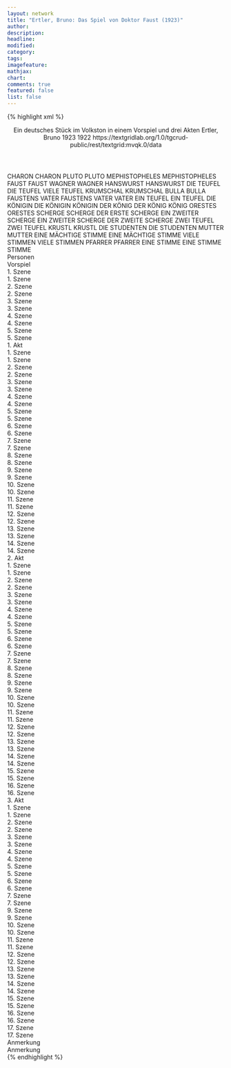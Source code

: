 ```yaml
---
layout: network
title: "Ertler, Bruno: Das Spiel von Doktor Faust (1923)"
author:
description:
headline:
modified:
category:
tags:
imagefeature:
mathjax:
chart:
comments: true
featured: false
list: false
---
```

{% highlight xml %}
<?xml-model href="https://raw.githubusercontent.com/DLiNa/project/master/rules/lina.rnc"?><?xml-model href="https://raw.githubusercontent.com/DLiNa/project/master/rules/lina.sch"?>
<play xmlns="http://lina.digital">
  <header>
    <title>Das Spiel von Doktor Faust</title>
    <subtitle>Ein deutsches Stück im Volkston in einem Vorspiel und drei Akten</subtitle>
    <genretitle/>
    <author>Ertler, Bruno</author>
    <date type="print"/>
    <date type="premiere" when="1923">1923</date>
    <date type="written" when="1922">1922</date>
    <source>https://textgridlab.org/1.0/tgcrud-public/rest/textgrid:mvqk.0/data</source>
  </header>
  <personae>
    <character>
      <name>CHARON</name>
      <alias xml:id="charon">
        <name>CHARON</name>
      </alias>
    </character>
    <character>
      <name>PLUTO</name>
      <alias xml:id="pluto">
        <name>PLUTO</name>
      </alias>
    </character>
    <character>
      <name>MEPHISTOPHELES</name>
      <alias xml:id="mephistopheles">
        <name>MEPHISTOPHELES</name>
      </alias>
    </character>
    <character>
      <name>FAUST</name>
      <alias xml:id="faust">
        <name>FAUST</name>
      </alias>
    </character>
    <character>
      <name>WAGNER</name>
      <alias xml:id="wagner">
        <name>WAGNER</name>
      </alias>
    </character>
    <character>
      <name>HANSWURST</name>
      <alias xml:id="hanswurst">
        <name>HANSWURST</name>
      </alias>
    </character>
    <character>
      <name>DIE TEUFEL</name>
      <alias xml:id="die_teufel">
        <name>DIE TEUFEL</name>
      </alias>
      <alias xml:id="viele_teufel">
        <name>VIELE TEUFEL</name>
      </alias>
    </character>
    <character>
      <name>KRUMSCHAL</name>
      <alias xml:id="krumschal">
        <name>KRUMSCHAL</name>
      </alias>
    </character>
    <character>
      <name>BULLA</name>
      <alias xml:id="bulla">
        <name>BULLA</name>
      </alias>
    </character>
    <character>
      <name>FAUSTENS VATER</name>
      <alias xml:id="faustens_vater">
        <name>FAUSTENS VATER</name>
      </alias>
      <alias xml:id="vater">
        <name>VATER</name>
      </alias>
    </character>
    <character>
      <name>EIN TEUFEL</name>
      <alias xml:id="ein_teufel">
        <name>EIN TEUFEL</name>
      </alias>
    </character>
    <character>
      <name>DIE KÖNIGIN</name>
      <alias xml:id="die_königin">
        <name>DIE KÖNIGIN</name>
      </alias>
      <alias xml:id="königin">
        <name>KÖNIGIN</name>
      </alias>
    </character>
    <character>
      <name>DER KÖNIG</name>
      <alias xml:id="der_könig">
        <name>DER KÖNIG</name>
      </alias>
      <alias xml:id="könig">
        <name>KÖNIG</name>
      </alias>
    </character>
    <character>
      <name>ORESTES</name>
      <alias xml:id="orestes">
        <name>ORESTES</name>
      </alias>
    </character>
    <character>
      <name>SCHERGE</name>
      <alias xml:id="scherge">
        <name>SCHERGE</name>
      </alias>
      <alias xml:id="der_erste_scherge">
        <name>DER ERSTE SCHERGE</name>
      </alias>
    </character>
    <character>
      <name>EIN ZWEITER SCHERGE</name>
      <alias xml:id="ein_zweiter_scherge">
        <name>EIN ZWEITER SCHERGE</name>
      </alias>
      <alias xml:id="der_zweite_scherge">
        <name>DER ZWEITE SCHERGE</name>
      </alias>
    </character>
    <character>
      <name>ZWEI TEUFEL</name>
      <alias xml:id="zwei_teufel">
        <name>ZWEI TEUFEL</name>
      </alias>
    </character>
    <character>
      <name>KRUSTL</name>
      <alias xml:id="krustl">
        <name>KRUSTL</name>
      </alias>
    </character>
    <character>
      <name>DIE STUDENTEN</name>
      <alias xml:id="die_studenten">
        <name>DIE STUDENTEN</name>
      </alias>
    </character>
    <character>
      <name>MUTTER</name>
      <alias xml:id="mutter">
        <name>MUTTER</name>
      </alias>
    </character>
    <character>
      <name>EINE MÄCHTIGE STIMME</name>
      <alias xml:id="eine_mächtige_stimme">
        <name>EINE MÄCHTIGE STIMME</name>
      </alias>
    </character>
    <character>
      <name>VIELE STIMMEN</name>
      <alias xml:id="viele_stimmen">
        <name>VIELE STIMMEN</name>
      </alias>
    </character>
    <character>
      <name>PFARRER</name>
      <alias xml:id="pfarrer">
        <name>PFARRER</name>
      </alias>
    </character>
    <character>
      <name>EINE STIMME</name>
      <alias xml:id="eine_stimme">
        <name>EINE STIMME</name>
      </alias>
      <alias xml:id="stimme">
        <name>STIMME</name>
      </alias>
    </character>
  </personae>
  <text>
    <div>
      <head>Personen</head>
    </div>
    <div>
      <head>Vorspiel</head>
      <div>
        <head>1. Szene</head>
        <div>
          <head>1. Szene</head>
          <sp who="#charon">
            <amount n="1" unit="speech_acts"/>
            <amount n="97" unit="words"/>
            <amount n="18" unit="lines"/>
            <amount n="521" unit="chars"/>
          </sp>
        </div>
      </div>
      <div>
        <head>2. Szene</head>
        <div>
          <head>2. Szene</head>
          <sp who="#pluto">
            <amount n="8" unit="speech_acts"/>
            <amount n="109" unit="words"/>
            <amount n="20" unit="lines"/>
            <amount n="606" unit="chars"/>
          </sp>
          <sp who="#charon">
            <amount n="7" unit="speech_acts"/>
            <amount n="396" unit="words"/>
            <amount n="59" unit="lines"/>
            <amount n="2244" unit="chars"/>
          </sp>
        </div>
      </div>
      <div>
        <head>3. Szene</head>
        <div>
          <head>3. Szene</head>
          <sp who="#pluto">
            <amount n="7" unit="speech_acts"/>
            <amount n="211" unit="words"/>
            <amount n="36" unit="lines"/>
            <amount n="1133" unit="chars"/>
          </sp>
          <sp who="#mephistopheles">
            <amount n="5" unit="speech_acts"/>
            <amount n="37" unit="words"/>
            <amount n="7" unit="lines"/>
            <amount n="171" unit="chars"/>
          </sp>
          <sp who="#charon">
            <amount n="1" unit="speech_acts"/>
            <amount n="9" unit="words"/>
            <amount n="2" unit="lines"/>
            <amount n="50" unit="chars"/>
          </sp>
        </div>
      </div>
      <div>
        <head>4. Szene</head>
        <div>
          <head>4. Szene</head>
          <sp who="#pluto">
            <amount n="1" unit="speech_acts"/>
            <amount n="88" unit="words"/>
            <amount n="15" unit="lines"/>
            <amount n="506" unit="chars"/>
          </sp>
        </div>
      </div>
      <div>
        <head>5. Szene</head>
        <div>
          <head>5. Szene</head>
          <sp who="#mephistopheles">
            <amount n="1" unit="speech_acts"/>
            <amount n="158" unit="words"/>
            <amount n="25" unit="lines"/>
            <amount n="845" unit="chars"/>
          </sp>
        </div>
      </div>
    </div>
    <div>
      <head>1. Akt</head>
      <div>
        <head>1. Szene</head>
        <div>
          <head>1. Szene</head>
          <sp who="#faust">
            <amount n="1" unit="speech_acts"/>
            <amount n="534" unit="words"/>
            <amount n="86" unit="lines"/>
            <amount n="2943" unit="chars"/>
          </sp>
        </div>
      </div>
      <div>
        <head>2. Szene</head>
        <div>
          <head>2. Szene</head>
          <sp who="#wagner">
            <amount n="2" unit="speech_acts"/>
            <amount n="149" unit="words"/>
            <amount n="24" unit="lines"/>
            <amount n="823" unit="chars"/>
          </sp>
          <sp who="#faust">
            <amount n="2" unit="speech_acts"/>
            <amount n="70" unit="words"/>
            <amount n="10" unit="lines"/>
            <amount n="360" unit="chars"/>
          </sp>
        </div>
      </div>
      <div>
        <head>3. Szene</head>
        <div>
          <head>3. Szene</head>
          <sp who="#mephistopheles">
            <amount n="4" unit="speech_acts"/>
            <amount n="158" unit="words"/>
            <amount n="28" unit="lines"/>
            <amount n="904" unit="chars"/>
          </sp>
          <sp who="#faust">
            <amount n="4" unit="speech_acts"/>
            <amount n="112" unit="words"/>
            <amount n="19" unit="lines"/>
            <amount n="611" unit="chars"/>
          </sp>
        </div>
      </div>
      <div>
        <head>4. Szene</head>
        <div>
          <head>4. Szene</head>
          <sp who="#mephistopheles">
            <amount n="1" unit="speech_acts"/>
            <amount n="60" unit="words"/>
            <amount n="8" unit="lines"/>
            <amount n="297" unit="chars"/>
          </sp>
        </div>
      </div>
      <div>
        <head>5. Szene</head>
        <div>
          <head>5. Szene</head>
          <sp who="#faust">
            <amount n="11" unit="speech_acts"/>
            <amount n="217" unit="words"/>
            <amount n="36" unit="lines"/>
            <amount n="1098" unit="chars"/>
          </sp>
          <sp who="#wagner">
            <amount n="11" unit="speech_acts"/>
            <amount n="212" unit="words"/>
            <amount n="34" unit="lines"/>
            <amount n="1093" unit="chars"/>
          </sp>
        </div>
      </div>
      <div>
        <head>6. Szene</head>
        <div>
          <head>6. Szene</head>
          <sp who="#faust">
            <amount n="1" unit="speech_acts"/>
            <amount n="101" unit="words"/>
            <amount n="16" unit="lines"/>
            <amount n="552" unit="chars"/>
          </sp>
        </div>
      </div>
      <div>
        <head>7. Szene</head>
        <div>
          <head>7. Szene</head>
          <sp who="#hanswurst">
            <amount n="1" unit="speech_acts"/>
            <amount n="683" unit="words"/>
            <amount n="90" unit="lines"/>
            <amount n="3627" unit="chars"/>
          </sp>
        </div>
      </div>
      <div>
        <head>8. Szene</head>
        <div>
          <head>8. Szene</head>
          <sp who="#wagner">
            <amount n="16" unit="speech_acts"/>
            <amount n="162" unit="words"/>
            <amount n="24" unit="lines"/>
            <amount n="823" unit="chars"/>
          </sp>
          <sp who="#hanswurst">
            <amount n="16" unit="speech_acts"/>
            <amount n="240" unit="words"/>
            <amount n="33" unit="lines"/>
            <amount n="1266" unit="chars"/>
          </sp>
        </div>
      </div>
      <div>
        <head>9. Szene</head>
        <div>
          <head>9. Szene</head>
          <sp who="#faust">
            <amount n="1" unit="speech_acts"/>
            <amount n="116" unit="words"/>
            <amount n="20" unit="lines"/>
            <amount n="638" unit="chars"/>
          </sp>
        </div>
      </div>
      <div>
        <head>10. Szene</head>
        <div>
          <head>10. Szene</head>
          <sp who="#die_teufel #ein_teufel">
            <amount n="1" unit="speech_acts"/>
            <amount n="6" unit="words"/>
            <amount n="1" unit="lines"/>
            <amount n="29" unit="chars"/>
          </sp>
          <sp who="#faust">
            <amount n="17" unit="speech_acts"/>
            <amount n="365" unit="words"/>
            <amount n="58" unit="lines"/>
            <amount n="1945" unit="chars"/>
          </sp>
          <sp who="#krumschal">
            <amount n="3" unit="speech_acts"/>
            <amount n="46" unit="words"/>
            <amount n="8" unit="lines"/>
            <amount n="258" unit="chars"/>
          </sp>
          <sp who="#bulla">
            <amount n="3" unit="speech_acts"/>
            <amount n="99" unit="words"/>
            <amount n="17" unit="lines"/>
            <amount n="526" unit="chars"/>
          </sp>
          <sp who="#mephistopheles">
            <amount n="12" unit="speech_acts"/>
            <amount n="415" unit="words"/>
            <amount n="69" unit="lines"/>
            <amount n="2255" unit="chars"/>
          </sp>
          <sp who="#faustens_vater">
            <amount n="1" unit="speech_acts"/>
            <amount n="4" unit="words"/>
            <amount n="1" unit="lines"/>
            <amount n="21" unit="chars"/>
          </sp>
        </div>
      </div>
      <div>
        <head>11. Szene</head>
        <div>
          <head>11. Szene</head>
          <sp who="#vater">
            <amount n="9" unit="speech_acts"/>
            <amount n="203" unit="words"/>
            <amount n="33" unit="lines"/>
            <amount n="1107" unit="chars"/>
          </sp>
          <sp who="#faust">
            <amount n="8" unit="speech_acts"/>
            <amount n="179" unit="words"/>
            <amount n="31" unit="lines"/>
            <amount n="947" unit="chars"/>
          </sp>
        </div>
      </div>
      <div>
        <head>12. Szene</head>
        <div>
          <head>12. Szene</head>
          <sp who="#faust">
            <amount n="5" unit="speech_acts"/>
            <amount n="76" unit="words"/>
            <amount n="12" unit="lines"/>
            <amount n="408" unit="chars"/>
          </sp>
          <sp who="#mephistopheles">
            <amount n="5" unit="speech_acts"/>
            <amount n="123" unit="words"/>
            <amount n="20" unit="lines"/>
            <amount n="666" unit="chars"/>
          </sp>
        </div>
      </div>
      <div>
        <head>13. Szene</head>
        <div>
          <head>13. Szene</head>
          <sp who="#hanswurst">
            <amount n="1" unit="speech_acts"/>
            <amount n="136" unit="words"/>
            <amount n="16" unit="lines"/>
            <amount n="721" unit="chars"/>
          </sp>
        </div>
      </div>
      <div>
        <head>14. Szene</head>
        <div>
          <head>14. Szene</head>
          <sp who="#viele_teufel">
            <amount n="1" unit="speech_acts"/>
            <amount n="1" unit="words"/>
            <amount n="1" unit="lines"/>
            <amount n="7" unit="chars"/>
          </sp>
          <sp who="#hanswurst">
            <amount n="12" unit="speech_acts"/>
            <amount n="378" unit="words"/>
            <amount n="53" unit="lines"/>
            <amount n="1979" unit="chars"/>
          </sp>
          <sp who="#die_teufel #ein_teufel">
            <amount n="8" unit="speech_acts"/>
            <amount n="15" unit="words"/>
            <amount n="8" unit="lines"/>
            <amount n="84" unit="chars"/>
          </sp>
          <sp who="#ein_teufel">
            <amount n="1" unit="speech_acts"/>
            <amount n="14" unit="words"/>
            <amount n="2" unit="lines"/>
            <amount n="75" unit="chars"/>
          </sp>
          <sp who="#krumschal">
            <amount n="2" unit="speech_acts"/>
            <amount n="27" unit="words"/>
            <amount n="4" unit="lines"/>
            <amount n="147" unit="chars"/>
          </sp>
        </div>
      </div>
    </div>
    <div>
      <head>2. Akt</head>
      <div>
        <head>1. Szene</head>
        <div>
          <head>1. Szene</head>
          <sp who="#die_königin">
            <amount n="1" unit="speech_acts"/>
            <amount n="255" unit="words"/>
            <amount n="32" unit="lines"/>
            <amount n="1346" unit="chars"/>
          </sp>
        </div>
      </div>
      <div>
        <head>2. Szene</head>
        <div>
          <head>2. Szene</head>
          <sp who="#faust">
            <amount n="7" unit="speech_acts"/>
            <amount n="296" unit="words"/>
            <amount n="39" unit="lines"/>
            <amount n="1528" unit="chars"/>
          </sp>
          <sp who="#königin">
            <amount n="6" unit="speech_acts"/>
            <amount n="214" unit="words"/>
            <amount n="28" unit="lines"/>
            <amount n="1095" unit="chars"/>
          </sp>
        </div>
      </div>
      <div>
        <head>3. Szene</head>
        <div>
          <head>3. Szene</head>
          <sp who="#mephistopheles">
            <amount n="2" unit="speech_acts"/>
            <amount n="31" unit="words"/>
            <amount n="4" unit="lines"/>
            <amount n="154" unit="chars"/>
          </sp>
          <sp who="#königin">
            <amount n="3" unit="speech_acts"/>
            <amount n="38" unit="words"/>
            <amount n="5" unit="lines"/>
            <amount n="160" unit="chars"/>
          </sp>
          <sp who="#faust">
            <amount n="1" unit="speech_acts"/>
            <amount n="8" unit="words"/>
            <amount n="1" unit="lines"/>
            <amount n="38" unit="chars"/>
          </sp>
        </div>
      </div>
      <div>
        <head>4. Szene</head>
        <div>
          <head>4. Szene</head>
          <sp who="#faust">
            <amount n="4" unit="speech_acts"/>
            <amount n="36" unit="words"/>
            <amount n="6" unit="lines"/>
            <amount n="183" unit="chars"/>
          </sp>
          <sp who="#mephistopheles">
            <amount n="4" unit="speech_acts"/>
            <amount n="119" unit="words"/>
            <amount n="20" unit="lines"/>
            <amount n="635" unit="chars"/>
          </sp>
        </div>
      </div>
      <div>
        <head>5. Szene</head>
        <div>
          <head>5. Szene</head>
          <sp who="#mephistopheles">
            <amount n="1" unit="speech_acts"/>
            <amount n="31" unit="words"/>
            <amount n="4" unit="lines"/>
            <amount n="154" unit="chars"/>
          </sp>
        </div>
      </div>
      <div>
        <head>6. Szene</head>
        <div>
          <head>6. Szene</head>
          <sp who="#der_könig">
            <amount n="1" unit="speech_acts"/>
            <amount n="4" unit="words"/>
            <amount n="1" unit="lines"/>
            <amount n="17" unit="chars"/>
          </sp>
          <sp who="#mephistopheles">
            <amount n="1" unit="speech_acts"/>
            <amount n="9" unit="words"/>
            <amount n="2" unit="lines"/>
            <amount n="45" unit="chars"/>
          </sp>
          <sp who="#könig">
            <amount n="4" unit="speech_acts"/>
            <amount n="193" unit="words"/>
            <amount n="31" unit="lines"/>
            <amount n="994" unit="chars"/>
          </sp>
          <sp who="#orestes">
            <amount n="4" unit="speech_acts"/>
            <amount n="134" unit="words"/>
            <amount n="22" unit="lines"/>
            <amount n="723" unit="chars"/>
          </sp>
        </div>
      </div>
      <div>
        <head>7. Szene</head>
        <div>
          <head>7. Szene</head>
          <sp who="#hanswurst">
            <amount n="18" unit="speech_acts"/>
            <amount n="402" unit="words"/>
            <amount n="53" unit="lines"/>
            <amount n="2071" unit="chars"/>
          </sp>
          <sp who="#könig">
            <amount n="15" unit="speech_acts"/>
            <amount n="157" unit="words"/>
            <amount n="27" unit="lines"/>
            <amount n="782" unit="chars"/>
          </sp>
          <sp who="#orestes">
            <amount n="3" unit="speech_acts"/>
            <amount n="35" unit="words"/>
            <amount n="5" unit="lines"/>
            <amount n="171" unit="chars"/>
          </sp>
        </div>
      </div>
      <div>
        <head>8. Szene</head>
        <div>
          <head>8. Szene</head>
          <sp who="#könig">
            <amount n="3" unit="speech_acts"/>
            <amount n="121" unit="words"/>
            <amount n="20" unit="lines"/>
            <amount n="696" unit="chars"/>
          </sp>
          <sp who="#orestes">
            <amount n="3" unit="speech_acts"/>
            <amount n="96" unit="words"/>
            <amount n="16" unit="lines"/>
            <amount n="510" unit="chars"/>
          </sp>
        </div>
      </div>
      <div>
        <head>9. Szene</head>
        <div>
          <head>9. Szene</head>
          <sp who="#faust">
            <amount n="3" unit="speech_acts"/>
            <amount n="158" unit="words"/>
            <amount n="25" unit="lines"/>
            <amount n="804" unit="chars"/>
          </sp>
          <sp who="#könig">
            <amount n="3" unit="speech_acts"/>
            <amount n="76" unit="words"/>
            <amount n="11" unit="lines"/>
            <amount n="422" unit="chars"/>
          </sp>
        </div>
      </div>
      <div>
        <head>10. Szene</head>
        <div>
          <head>10. Szene</head>
          <sp who="#faust">
            <amount n="1" unit="speech_acts"/>
            <amount n="218" unit="words"/>
            <amount n="30" unit="lines"/>
            <amount n="1119" unit="chars"/>
          </sp>
        </div>
      </div>
      <div>
        <head>11. Szene</head>
        <div>
          <head>11. Szene</head>
          <sp who="#mephistopheles">
            <amount n="8" unit="speech_acts"/>
            <amount n="213" unit="words"/>
            <amount n="37" unit="lines"/>
            <amount n="1139" unit="chars"/>
          </sp>
          <sp who="#faust">
            <amount n="8" unit="speech_acts"/>
            <amount n="47" unit="words"/>
            <amount n="9" unit="lines"/>
            <amount n="239" unit="chars"/>
          </sp>
        </div>
      </div>
      <div>
        <head>12. Szene</head>
        <div>
          <head>12. Szene</head>
          <sp who="#königin">
            <amount n="3" unit="speech_acts"/>
            <amount n="143" unit="words"/>
            <amount n="18" unit="lines"/>
            <amount n="697" unit="chars"/>
          </sp>
          <sp who="#mephistopheles">
            <amount n="1" unit="speech_acts"/>
            <amount n="12" unit="words"/>
            <amount n="2" unit="lines"/>
            <amount n="76" unit="chars"/>
          </sp>
          <sp who="#faust">
            <amount n="2" unit="speech_acts"/>
            <amount n="93" unit="words"/>
            <amount n="14" unit="lines"/>
            <amount n="484" unit="chars"/>
          </sp>
        </div>
      </div>
      <div>
        <head>13. Szene</head>
        <div>
          <head>13. Szene</head>
          <sp who="#mephistopheles">
            <amount n="1" unit="speech_acts"/>
            <amount n="39" unit="words"/>
            <amount n="7" unit="lines"/>
            <amount n="214" unit="chars"/>
          </sp>
        </div>
      </div>
      <div>
        <head>14. Szene</head>
        <div>
          <head>14. Szene</head>
          <sp who="#orestes">
            <amount n="3" unit="speech_acts"/>
            <amount n="23" unit="words"/>
            <amount n="5" unit="lines"/>
            <amount n="105" unit="chars"/>
          </sp>
          <sp who="#mephistopheles">
            <amount n="2" unit="speech_acts"/>
            <amount n="9" unit="words"/>
            <amount n="2" unit="lines"/>
            <amount n="56" unit="chars"/>
          </sp>
          <sp who="#königin">
            <amount n="2" unit="speech_acts"/>
            <amount n="7" unit="words"/>
            <amount n="3" unit="lines"/>
            <amount n="34" unit="chars"/>
          </sp>
        </div>
      </div>
      <div>
        <head>15. Szene</head>
        <div>
          <head>15. Szene</head>
          <sp who="#faust">
            <amount n="2" unit="speech_acts"/>
            <amount n="9" unit="words"/>
            <amount n="2" unit="lines"/>
            <amount n="34" unit="chars"/>
          </sp>
          <sp who="#mephistopheles">
            <amount n="2" unit="speech_acts"/>
            <amount n="49" unit="words"/>
            <amount n="8" unit="lines"/>
            <amount n="243" unit="chars"/>
          </sp>
        </div>
      </div>
      <div>
        <head>16. Szene</head>
        <div>
          <head>16. Szene</head>
          <sp who="#hanswurst">
            <amount n="11" unit="speech_acts"/>
            <amount n="119" unit="words"/>
            <amount n="18" unit="lines"/>
            <amount n="613" unit="chars"/>
          </sp>
          <sp who="#scherge">
            <amount n="4" unit="speech_acts"/>
            <amount n="39" unit="words"/>
            <amount n="6" unit="lines"/>
            <amount n="224" unit="chars"/>
          </sp>
          <sp who="#ein_zweiter_scherge">
            <amount n="1" unit="speech_acts"/>
          </sp>
          <sp who="#zwei_teufel">
            <amount n="1" unit="speech_acts"/>
            <amount n="1" unit="words"/>
            <amount n="1" unit="lines"/>
            <amount n="6" unit="chars"/>
          </sp>
          <sp who="#der_erste_scherge">
            <amount n="1" unit="speech_acts"/>
            <amount n="3" unit="words"/>
            <amount n="1" unit="lines"/>
            <amount n="21" unit="chars"/>
          </sp>
          <sp who="#der_zweite_scherge">
            <amount n="1" unit="speech_acts"/>
            <amount n="4" unit="words"/>
            <amount n="1" unit="lines"/>
            <amount n="23" unit="chars"/>
          </sp>
          <sp who="#krumschal">
            <amount n="5" unit="speech_acts"/>
            <amount n="102" unit="words"/>
            <amount n="14" unit="lines"/>
            <amount n="563" unit="chars"/>
          </sp>
          <sp who="#krustl">
            <amount n="1" unit="speech_acts"/>
            <amount n="6" unit="words"/>
            <amount n="1" unit="lines"/>
            <amount n="32" unit="chars"/>
          </sp>
          <sp who="#die_teufel #ein_teufel #zwei_teufel">
            <amount n="1" unit="speech_acts"/>
            <amount n="1" unit="words"/>
            <amount n="1" unit="lines"/>
            <amount n="7" unit="chars"/>
          </sp>
        </div>
      </div>
    </div>
    <div>
      <head>3. Akt</head>
      <div>
        <head>1. Szene</head>
        <div>
          <head>1. Szene</head>
          <sp who="#die_studenten">
            <amount n="1" unit="speech_acts"/>
            <amount n="110" unit="words"/>
            <amount n="13" unit="lines"/>
            <amount n="462" unit="chars"/>
          </sp>
        </div>
      </div>
      <div>
        <head>2. Szene</head>
        <div>
          <head>2. Szene</head>
          <sp who="#faust">
            <amount n="8" unit="speech_acts"/>
            <amount n="165" unit="words"/>
            <amount n="24" unit="lines"/>
            <amount n="880" unit="chars"/>
          </sp>
          <sp who="#mephistopheles">
            <amount n="8" unit="speech_acts"/>
            <amount n="316" unit="words"/>
            <amount n="49" unit="lines"/>
            <amount n="1688" unit="chars"/>
          </sp>
        </div>
      </div>
      <div>
        <head>3. Szene</head>
        <div>
          <head>3. Szene</head>
          <sp who="#faust">
            <amount n="1" unit="speech_acts"/>
            <amount n="109" unit="words"/>
            <amount n="16" unit="lines"/>
            <amount n="571" unit="chars"/>
          </sp>
        </div>
      </div>
      <div>
        <head>4. Szene</head>
        <div>
          <head>4. Szene</head>
          <sp who="#wagner">
            <amount n="9" unit="speech_acts"/>
            <amount n="304" unit="words"/>
            <amount n="47" unit="lines"/>
            <amount n="1554" unit="chars"/>
          </sp>
          <sp who="#faust">
            <amount n="8" unit="speech_acts"/>
            <amount n="162" unit="words"/>
            <amount n="26" unit="lines"/>
            <amount n="814" unit="chars"/>
          </sp>
        </div>
      </div>
      <div>
        <head>5. Szene</head>
        <div>
          <head>5. Szene</head>
          <sp who="#faust">
            <amount n="1" unit="speech_acts"/>
            <amount n="62" unit="words"/>
            <amount n="10" unit="lines"/>
            <amount n="306" unit="chars"/>
          </sp>
        </div>
      </div>
      <div>
        <head>6. Szene</head>
        <div>
          <head>6. Szene</head>
          <sp who="#mephistopheles">
            <amount n="6" unit="speech_acts"/>
            <amount n="177" unit="words"/>
            <amount n="30" unit="lines"/>
            <amount n="946" unit="chars"/>
          </sp>
          <sp who="#faust">
            <amount n="7" unit="speech_acts"/>
            <amount n="107" unit="words"/>
            <amount n="19" unit="lines"/>
            <amount n="582" unit="chars"/>
          </sp>
          <sp who="#bulla">
            <amount n="2" unit="speech_acts"/>
            <amount n="54" unit="words"/>
            <amount n="9" unit="lines"/>
            <amount n="299" unit="chars"/>
          </sp>
        </div>
      </div>
      <div>
        <head>7. Szene</head>
        <div>
          <head>7. Szene</head>
          <sp who="#hanswurst">
            <amount n="1" unit="speech_acts"/>
            <amount n="161" unit="words"/>
            <amount n="22" unit="lines"/>
            <amount n="861" unit="chars"/>
          </sp>
          <sp who="#faust">
            <amount n="1" unit="speech_acts"/>
            <amount n="214" unit="words"/>
            <amount n="40" unit="lines"/>
            <amount n="1159" unit="chars"/>
          </sp>
        </div>
      </div>
      <div>
        <head>9. Szene</head>
        <div>
          <head>9. Szene</head>
          <sp who="#mutter">
            <amount n="1" unit="speech_acts"/>
            <amount n="97" unit="words"/>
            <amount n="18" unit="lines"/>
            <amount n="479" unit="chars"/>
          </sp>
        </div>
      </div>
      <div>
        <head>10. Szene</head>
        <div>
          <head>10. Szene</head>
          <sp who="#faust">
            <amount n="4" unit="speech_acts"/>
            <amount n="25" unit="words"/>
            <amount n="5" unit="lines"/>
            <amount n="148" unit="chars"/>
          </sp>
          <sp who="#eine_mächtige_stimme">
            <amount n="1" unit="speech_acts"/>
            <amount n="5" unit="words"/>
            <amount n="1" unit="lines"/>
            <amount n="33" unit="chars"/>
          </sp>
          <sp who="#mephistopheles">
            <amount n="3" unit="speech_acts"/>
            <amount n="88" unit="words"/>
            <amount n="15" unit="lines"/>
            <amount n="485" unit="chars"/>
          </sp>
        </div>
      </div>
      <div>
        <head>11. Szene</head>
        <div>
          <head>11. Szene</head>
          <sp who="#viele_stimmen">
            <amount n="1" unit="speech_acts"/>
            <amount n="5" unit="words"/>
            <amount n="1" unit="lines"/>
            <amount n="32" unit="chars"/>
          </sp>
          <sp who="#faust">
            <amount n="1" unit="speech_acts"/>
            <amount n="59" unit="words"/>
            <amount n="10" unit="lines"/>
            <amount n="325" unit="chars"/>
          </sp>
        </div>
      </div>
      <div>
        <head>12. Szene</head>
        <div>
          <head>12. Szene</head>
          <sp who="#hanswurst">
            <amount n="9" unit="speech_acts"/>
            <amount n="444" unit="words"/>
            <amount n="56" unit="lines"/>
            <amount n="2372" unit="chars"/>
          </sp>
          <sp who="#krumschal">
            <amount n="5" unit="speech_acts"/>
            <amount n="56" unit="words"/>
            <amount n="9" unit="lines"/>
            <amount n="340" unit="chars"/>
          </sp>
          <sp who="#pfarrer">
            <amount n="3" unit="speech_acts"/>
            <amount n="35" unit="words"/>
            <amount n="4" unit="lines"/>
            <amount n="165" unit="chars"/>
          </sp>
        </div>
      </div>
      <div>
        <head>13. Szene</head>
        <div>
          <head>13. Szene</head>
          <sp who="#hanswurst">
            <amount n="2" unit="speech_acts"/>
            <amount n="37" unit="words"/>
            <amount n="4" unit="lines"/>
            <amount n="188" unit="chars"/>
          </sp>
          <sp who="#pfarrer">
            <amount n="1" unit="speech_acts"/>
            <amount n="18" unit="words"/>
            <amount n="2" unit="lines"/>
            <amount n="95" unit="chars"/>
          </sp>
        </div>
      </div>
      <div>
        <head>14. Szene</head>
        <div>
          <head>14. Szene</head>
          <sp who="#faust">
            <amount n="3" unit="speech_acts"/>
            <amount n="43" unit="words"/>
            <amount n="7" unit="lines"/>
            <amount n="212" unit="chars"/>
          </sp>
          <sp who="#eine_stimme">
            <amount n="1" unit="speech_acts"/>
            <amount n="2" unit="words"/>
            <amount n="1" unit="lines"/>
            <amount n="15" unit="chars"/>
          </sp>
          <sp who="#stimme">
            <amount n="1" unit="speech_acts"/>
            <amount n="78" unit="words"/>
            <amount n="18" unit="lines"/>
            <amount n="409" unit="chars"/>
          </sp>
        </div>
      </div>
      <div>
        <head>15. Szene</head>
        <div>
          <head>15. Szene</head>
          <sp who="#hanswurst">
            <amount n="5" unit="speech_acts"/>
            <amount n="327" unit="words"/>
            <amount n="45" unit="lines"/>
            <amount n="1696" unit="chars"/>
          </sp>
          <sp who="#faust">
            <amount n="5" unit="speech_acts"/>
            <amount n="73" unit="words"/>
            <amount n="14" unit="lines"/>
            <amount n="383" unit="chars"/>
          </sp>
          <sp who="#eine_stimme">
            <amount n="1" unit="speech_acts"/>
            <amount n="6" unit="words"/>
            <amount n="1" unit="lines"/>
            <amount n="40" unit="chars"/>
          </sp>
        </div>
      </div>
      <div>
        <head>16. Szene</head>
        <div>
          <head>16. Szene</head>
          <sp who="#mephistopheles">
            <amount n="1" unit="speech_acts"/>
            <amount n="4" unit="words"/>
            <amount n="1" unit="lines"/>
            <amount n="16" unit="chars"/>
          </sp>
          <sp who="#faust">
            <amount n="1" unit="speech_acts"/>
            <amount n="4" unit="words"/>
            <amount n="1" unit="lines"/>
            <amount n="17" unit="chars"/>
          </sp>
        </div>
      </div>
      <div>
        <head>17. Szene</head>
        <div>
          <head>17. Szene</head>
          <sp who="#hanswurst">
            <amount n="1" unit="speech_acts"/>
            <amount n="56" unit="words"/>
            <amount n="10" unit="lines"/>
            <amount n="292" unit="chars"/>
          </sp>
        </div>
      </div>
    </div>
    <div>
      <head>Anmerkung</head>
      <div>
        <head>Anmerkung</head>
      </div>
    </div>
  </text>
</play>
{% endhighlight %}